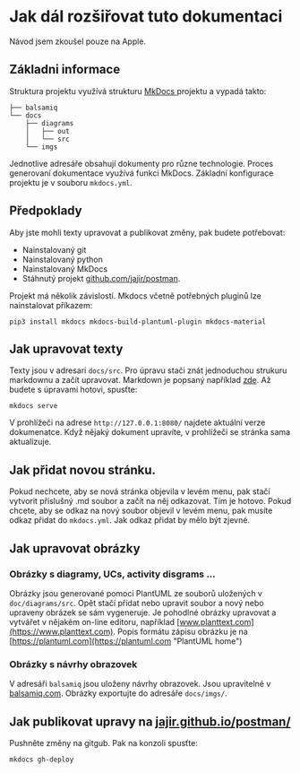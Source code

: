 # Jak dál rozšiřovat tuto dokumentaci

Návod jsem zkoušel pouze na Apple.

## Základni informace

Struktura projektu využívá strukturu [MkDocs	](https://www.mkdocs.org) projektu a vypadá takto:
```
├── balsamiq
└── docs
    ├── diagrams
    │   ├── out
    │   └── src
    └── imgs
```
Jednotlive adresáře obsahují dokumenty pro různe technologie. Proces generovaní dokumentace využívá funkci MkDocs. Základní konfigurace projektu je v souboru ``mkdocs.yml``. 

## Předpoklady

Aby jste mohli texty upravovat a publikovat změny, pak budete potřebovat:
 
* Nainstalovaný git
* Nainstalovaný python
* Nainstalovaný MkDocs
* Stáhnutý projekt [github.com/jajir/postman](https://github.com/jajir/postman).

Projekt má několik závislostí. Mkdocs včetně potřebných pluginů lze nainstalovat příkazem:

```
pip3 install mkdocs mkdocs-build-plantuml-plugin mkdocs-material
```

## Jak upravovat texty

Texty jsou v adresari ``docs/src``. Pro úpravu stači znát jednoduchou strukuru markdownu a začít upravovat. Markdown je popsaný například [zde](https://daringfireball.net/projects/markdown/syntax). Až budete s úpravami hotovi, spusťte:

```
mkdocs serve
```
V prohlížeči na adrese ``http://127.0.0.1:8080/`` najdete aktuální verze dokumenatce. Když nějaký dokument upravíte, v prohlížeči se stránka sama aktualizuje.


## Jak přidat novou stránku.

Pokud nechcete, aby se nová stránka objevila v levém menu, pak stačí vytvorit příslušný .md soubor a začít na něj odkazovat. Tím je hotovo. Pokud chcete, aby se odkaz na nový soubor objevil v levém menu, pak musíte odkaz přidat do ``mkdocs.yml``. Jak odkaz přidat by mělo být zjevné.

## Jak upravovat obrázky

### Obrázky s diagramy, UCs, activity disgrams ...

Obrázky jsou generované pomoci PlantUML ze souborů uložených v ``doc/diagrams/src``. Opět stačí přidat nebo upravit soubor a nový nebo upraveny obrázek se sám vygeneruje. Je pohodlné obrázky upravovat a vytvářet v nějakém on-line editoru, například [www.planttext.com](https://www.planttext.com). Popis formátu zápisu obrázku je na [https://plantuml.com](https://plantuml.com "PlantUML home")

### Obrázky s návrhy obrazovek

V adresáři ``balsamiq`` jsou uloženy návrhy obrazovek. Jsou upravitelné v [balsamiq.com](https://balsamiq.com). Obrázky exportujte do adresáře ``docs/imgs/``.
## Jak publikovat upravy na [jajir.github.io/postman/](https://jajir.github.io/postman/)

Pushněte změny na gitgub. Pak na konzoli spusťte:

```
mkdocs gh-deploy
```

